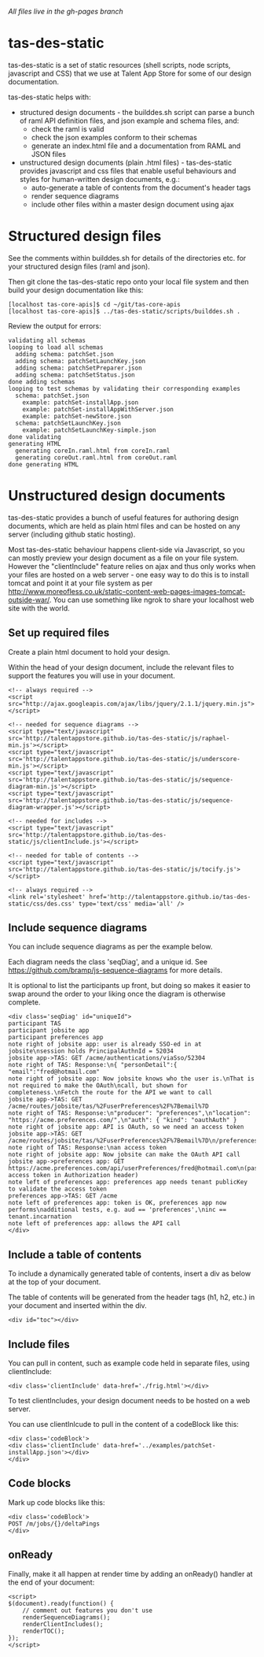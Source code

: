 *All files live in the gh-pages branch*

tas-des-static
==============
tas-des-static is a set of static resources (shell scripts, node scripts, javascript and CSS) that we use at Talent
App Store for some of our design documentation.

tas-des-static helps with:

- structured design documents - the builddes.sh script can parse a bunch of raml API definition files, and json example and schema files, and:
    - check the raml is valid
    - check the json examples conform to their schemas
    - generate an index.html file and a documentation from RAML and JSON files
- unstructured design documents (plain  .html files) - tas-des-static provides javascript and css files that enable useful behaviours and styles for human-written design documents, e.g.:
    - auto-generate a table of contents from the document's header tags
    - render sequence diagrams
    - include other files within a master design document using ajax


Structured design files
=======================
See the comments within builddes.sh for details of the directories etc. for your structured design files (raml and json).

Then git clone the tas-des-static repo onto your local file system and then build your design documentation like this:

    [localhost tas-core-apis]$ cd ~/git/tas-core-apis
    [localhost tas-core-apis]$ ../tas-des-static/scripts/builddes.sh .
    
Review the output for errors:

    validating all schemas
    looping to load all schemas
      adding schema: patchSet.json
      adding schema: patchSetLaunchKey.json
      adding schema: patchSetPreparer.json
      adding schema: patchSetStatus.json
    done adding schemas
    looping to test schemas by validating their corresponding examples
      schema: patchSet.json
        example: patchSet-installApp.json
        example: patchSet-installAppWithServer.json
        example: patchSet-newStore.json
      schema: patchSetLaunchKey.json
        example: patchSetLaunchKey-simple.json
    done validating
    generating HTML
      generating coreIn.raml.html from coreIn.raml
      generating coreOut.raml.html from coreOut.raml
    done generating HTML


Unstructured design documents
=============================
tas-des-static provides a bunch of useful features for authoring design documents, which are held as plain html files
and can be hosted on any server (including github static hosting).

Most tas-des-static behaviour happens client-side via Javascript, so you can mostly preview your design document as a file on
your file system. However the "clientInclude" feature relies on ajax and thus only works when your files are hosted on a web server - one easy way
to do this is to install tomcat and point it at your file system as per http://www.moreofless.co.uk/static-content-web-pages-images-tomcat-outside-war/.
You can use something like ngrok to share your localhost web site with the world.


Set up required files
---------------------
Create a plain html document to hold your design. 

Within the head of your design document, include the relevant files to support the features you will use in your document.

    <!-- always required -->
    <script src="http://ajax.googleapis.com/ajax/libs/jquery/2.1.1/jquery.min.js"></script>
    
    <!-- needed for sequence diagrams -->
    <script type="text/javascript" src='http://talentappstore.github.io/tas-des-static/js/raphael-min.js'></script>
    <script type="text/javascript" src='http://talentappstore.github.io/tas-des-static/js/underscore-min.js'></script>
    <script type="text/javascript" src='http://talentappstore.github.io/tas-des-static/js/sequence-diagram-min.js'></script>
    <script type="text/javascript" src='http://talentappstore.github.io/tas-des-static/js/sequence-diagram-wrapper.js'></script>
    
    <!-- needed for includes -->
    <script type="text/javascript" src='http://talentappstore.github.io/tas-des-static/js/clientInclude.js'></script>
    
    <!-- needed for table of contents -->
    <script type="text/javascript" src='http://talentappstore.github.io/tas-des-static/js/tocify.js'></script>
    
    <!-- always required -->
    <link rel='stylesheet' href='http://talentappstore.github.io/tas-des-static/css/des.css' type='text/css' media='all' />


Include sequence diagrams
-------------------------
You can include sequence diagrams as per the example below. 

Each diagram needs the class 'seqDiag', and a unique id. See https://github.com/bramp/js-sequence-diagrams for more details.

It is optional to list the participants up front, but doing so makes it easier to swap around the order to your liking once the diagram is otherwise complete.

    <div class='seqDiag' id="uniqueId">
    participant TAS
    participant jobsite app
    participant preferences app
    note right of jobsite app: user is already SSO-ed in at jobsite\nsession holds PrincipalAuthnId = 52034
    jobsite app->TAS: GET /acme/authentications/viaSso/52304
    note right of TAS: Response:\n{ "personDetail":{ "email":"fred@hotmail.com"                
    note right of jobsite app: Now jobsite knows who the user is.\nThat is not required to make the OAuth\ncall, but shown for completeness.\nFetch the route for the API we want to call 
    jobsite app->TAS: GET /acme/routes/jobsite/tas/%2FuserPreferences%2F%7Bemail%7D
    note right of TAS: Response:\n"producer": "preferences",\n"location": "https://acme.preferences.com/",\n"auth": { "kind": "oauthAuth" }
    note right of jobsite app: API is OAuth, so we need an access token
    jobsite app->TAS: GET /acme/routes/jobsite/tas/%2FuserPreferences%2F%7Bemail%7D\n/preferences/tokens/viaSso/52304                
    note right of TAS: Response:\nan access token
    note right of jobsite app: Now jobsite can make the OAuth API call
    jobsite app->preferences app: GET https://acme.preferences.com/api/userPreferences/fred@hotmail.com\n(passing access token in Authorization header)
    note left of preferences app: preferences app needs tenant publicKey to validate the access token
    preferences app->TAS: GET /acme
    note left of preferences app: token is OK, preferences app now performs\nadditional tests, e.g. aud == 'preferences',\ninc == tenant.incarnation
    note left of preferences app: allows the API call 
    </div>


Include a table of contents
---------------------------
To include a dynamically generated table of contents, insert a div as below at the top of your document.

The table of contents will be generated from the header tags (h1, h2, etc.) in your document and inserted within the div.

    <div id="toc"></div>


Include files
-------------
You can pull in content, such as example code held in separate files, using clientInclude:

    <div class='clientInclude' data-href='./frig.html'></div>
 
To test clientIncludes, your design document needs to be hosted on a web server.

You can use clientInlcude to pull in the content of a codeBlock like this:

    <div class='codeBlock'>
    <div class='clientInclude' data-href='../examples/patchSet-installApp.json'></div>
    </div>


Code blocks
-----------
Mark up code blocks like this:

    <div class='codeBlock'>
    POST /m/jobs/{}/deltaPings 
    </div>


onReady
-------
Finally, make it all happen at render time by adding an onReady() handler at the end of your document:

    <script>
    $(document).ready(function() {
        // comment out features you don't use
    	renderSequenceDiagrams();
    	renderClientIncludes();
    	renderTOC();
    });
    </script>


